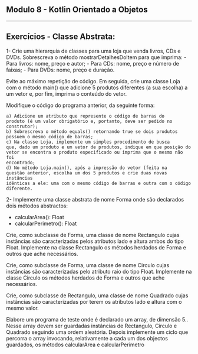 ## Modulo 8 - Kotlin Orientado a Objetos
<hr>

<h2>Exercícios - Classe Abstrata: </h2>
1- Crie uma hierarquia de classes para uma loja que venda livros, CDs e
   DVDs.
   Sobrescreva o método mostrarDetalhesDoItem para que imprima:
- Para livros: nome, preço e autor;
- Para CDs: nome, preço e número de faixas;
- Para DVDs: nome, preço e duração.

Evite ao máximo repetição de código. Em seguida, crie uma classe Loja
com o método main() que adicione 5 produtos diferentes (a sua escolha) a
um vetor e, por fim, imprima o conteúdo do vetor.

Modifique o código do programa anterior, da seguinte forma:

    a) Adicione um atributo que represente o código de barras do
    produto (é um valor obrigatório e, portanto, deve ser pedido no construtor);
    b) Sobrescreva o método equals() retornando true se dois produtos
    possuem o mesmo código de barras;
    c) Na classe Loja, implemente um simples procedimento de busca
    que, dado um produto e um vetor de produtos, indique em que posição do
    vetor se encontra o produto especificado ou imprima que o mesmo não foi
    encontrado;
    d) No método Loja.main(), após a impressão do vetor (feita na
    questão anterior, escolha um dos 5 produtos e crie duas novas instâncias
    idênticas a ele: uma com o mesmo código de barras e outra com o código
    diferente.

2- Implemente uma classe abstrata de nome Forma onde são
   declarados dois métodos abstractos:
- calcularArea(): Float
- calcularPerimetro(): Float

Crie, como subclasse de Forma, uma classe de nome Rectangulo cujas
instâncias são caracterizadas pelos atributos lado e altura ambos do tipo
Float. Implemente na classe Rectangulo os métodos herdados de Forma e
outros que ache necessários.

Crie, como subclasse de Forma, uma classe de nome Circulo cujas
instâncias são caracterizadas pelo atributo raio do tipo Float. Implemente
na classe Circulo os métodos herdados de Forma e outros que ache
necessários.

Crie, como subclasse de Rectangulo, uma classe de nome Quadrado cujas
instâncias são caracterizadas por terem os atributos lado e altura com o
mesmo valor.

Elabore um programa de teste onde é declarado um array, de dimensão 5..
Nesse array devem ser guardadas instâncias de Rectangulo, Circulo e
Quadrado seguindo uma ordem aleatória.
Depois implemente um ciclo que percorra o array invocando,
relativamente a cada um dos objectos guardados, os métodos calcularArea
e calcularPerimetro